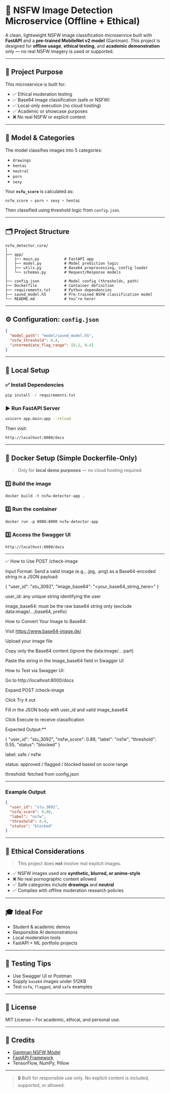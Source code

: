 # 🔞 NSFW Image Detection Microservice (Offline + Ethical)

A clean, lightweight NSFW image classification microservice built with **FastAPI** and a **pre-trained MobileNet v2 model** (Gantman). This project is designed for **offline usage**, **ethical testing**, and **academic demonstration** only — no real NSFW imagery is used or supported.

---

## 📌 Project Purpose

This microservice is built for:

* ✅ Ethical moderation testing
* ✅ Base64 image classification (safe or NSFW)
* ✅ Local-only execution (no cloud hosting)
* ✅ Academic or showcase purposes
* ❌ No real NSFW or explicit content

---

## 🧠 Model & Categories

The model classifies images into 5 categories:

* `drawings`
* `hentai`
* `neutral`
* `porn`
* `sexy`

Your **`nsfw_score`** is calculated as:

```python
nsfw_score = porn + sexy + hentai
```

Then classified using threshold logic from `config.json`.

---

## 🗂️ Project Structure

```
nsfw_detector_core/
│
├── app/
│   ├── main.py           # FastAPI app
│   ├── model.py          # Model prediction logic
│   ├── utils.py          # Base64 preprocessing, config loader
│   └── schemas.py        # Request/Response models
│
├── config.json           # Model config (thresholds, path)
├── Dockerfile            # Container definition
├── requirements.txt      # Python dependencies
├── saved_model.h5        # Pre-trained NSFW classification model
└── README.md             # You’re here!
```

---

## ⚙️ Configuration: `config.json`

```json
{
  "model_path": "model/saved_model.h5",
  "nsfw_threshold": 0.4,
  "intermediate_flag_range": [0.2, 0.4]
}
```

---

## 🚀 Local Setup

### ✅ Install Dependencies

```bash
pip install -r requirements.txt
```

### ▶️ Run FastAPI Server

```bash
uvicorn app.main:app --reload
```

Then visit:

```
http://localhost:8000/docs
```

---

## 🐳 Docker Setup (Simple Dockerfile-Only)

> Only for **local demo purposes** — no cloud hosting required

### 1️⃣ Build the image

```
docker build -t nsfw-detector-app .
```

### 2️⃣ Run the container

```
docker run -p 8000:8000 nsfw-detector-app
```

### 3️⃣ Access the Swagger UI

```
http://localhost:8000/docs
```

---

✅ How to Use POST /check-image

Input Format: Send a valid image (e.g., .jpg, .png) as a Base64-encoded string in a JSON payload:

{
  "user_id": "stu_3092",
  "image_base64": "<your_base64_string_here>"
}

user_id: any unique string identifying the user

image_base64: must be the raw base64 string only (exclude data:image/...;base64, prefix)

How to Convert Your Image to Base64:

Visit https://www.base64-image.de/

Upload your image file

Copy only the Base64 content (ignore the data:image/... part)

Paste the string in the image_base64 field in Swagger UI

How to Test via Swagger UI:

Go to http://localhost:8000/docs

Expand POST /check-image

Click Try it out

Fill in the JSON body with user_id and valid image_base64

Click Execute to receive classification

Expected Output:**

{
  "user_id": "stu_3092",
  "nsfw_score": 0.88,
  "label": "nsfw",
  "threshold": 0.55,
  "status": "blocked"
}

label: safe / nsfw

status: approved / flagged / blocked based on score range

threshold: fetched from config.json

---

### Example Output

```json
{
  "user_id": "stu_3092",
  "nsfw_score": 0.88,
  "label": "nsfw",
  "threshold": 0.4,
  "status": "blocked"
}
```

---

## 🔐 Ethical Considerations

> This project does **not** involve real explicit images.

* ✅ NSFW images used are **synthetic, blurred, or anime-style**
* ❌ No real pornographic content allowed
* ✅ Safe categories include **drawings** and **neutral**
* ✅ Complies with offline moderation research policies

---

## 🎓 Ideal For

* Student & academic demos
* Responsible AI demonstrations
* Local moderation tools
* FastAPI + ML portfolio projects

---

## 🧪 Testing Tips

* Use Swagger UI or Postman
* Supply `base64` images under 512KB
* Test `nsfw`, `flagged`, and `safe` examples


---

## 📄 License

MIT License – For academic, ethical, and personal use.

---

## 🙏 Credits

* [Gantman NSFW Model](https://github.com/GantMan/nsfw_model)
* [FastAPI Framework](https://fastapi.tiangolo.com/)
* TensorFlow, NumPy, Pillow

---

> 🔒 Built for responsible use only. No explicit content is included, supported, or allowed.
